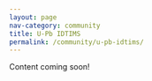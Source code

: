 ```yaml
---
layout: page
nav-category: community
title: U-Pb IDTIMS
permalink: /community/u-pb-idtims/
---
```


Content coming soon!